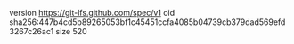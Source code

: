 version https://git-lfs.github.com/spec/v1
oid sha256:447b4cd5b89265053bf1c45451ccfa4085b04739cb379dad569efd3267c26ac1
size 520
